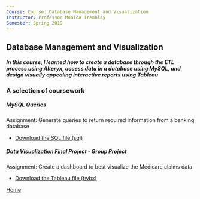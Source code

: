 ```yaml
---
Course: Course: Database Management and Visualization
Instructor: Professor Monica Tremblay
Semester: Spring 2019
---
```


## Database Management and Visualization
##### In this course, I learned how to create a database through the ETL process using Alteryx, access data in a database using MySQL, and design visually appealing interactive reports using Tableau

### A selection of coursework
##### MySQL Queries
Assignment: Generate queries to return required information from a banking database
- [Download the SQL file (sql)](BankingQueries.sql)

##### Data Visualization Final Project - Group Project
Assignment: Create a dashboard to best visualize the Medicare claims data
- [Download the Tableau file (twbx)](DBMVFinalGroupProject.twbx)

[Home](https://cherylngo.github.io/)
